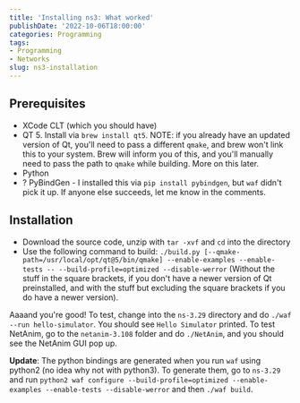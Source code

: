 ```yaml
---
title: 'Installing ns3: What worked'
publishDate: '2022-10-06T18:00:00'
categories: Programming
tags:
- Programming
- Networks
slug: ns3-installation
---
```


## Prerequisites

* XCode CLT (which you should have)
* QT 5. Install via `brew install qt5`. NOTE: if you already have an updated version of Qt, you'll need to pass a different `qmake`, and brew won't link this to your system. Brew will inform you of this, and you'll manually need to pass the path to `qmake` while building. More on this later.
* Python
* ? PyBindGen - I installed this via `pip install pybindgen`, but `waf` didn't pick it up. If anyone else succeeds, let me know in the comments.

## Installation

* Download the source code, unzip with `tar -xvf` and `cd` into the directory
* Use the following command to build: `./build.py [--qmake-path=/usr/local/opt/qt@5/bin/qmake] --enable-examples --enable-tests -- --build-profile=optimized --disable-werror` (Without the stuff in the square brackets, if you don't have a newer version of Qt preinstalled, and with the stuff but excluding the square brackets if you do have a newer version).

Aaaand you're good! To test, change into the `ns-3.29` directory and do `./waf --run hello-simulator`. You should see `Hello Simulator` printed. To test NetAnim, go to the `netanim-3.108` folder and do `./NetAnim`, and you should see the NetAnim GUI pop up. 

**Update**: The python bindings are generated when you run `waf` using python2 (no idea why not with python3). To generate them, go to `ns-3.29` and run `python2 waf configure --build-profile=optimized --enable-examples --enable-tests --disable-werror` and then `./waf build`.
